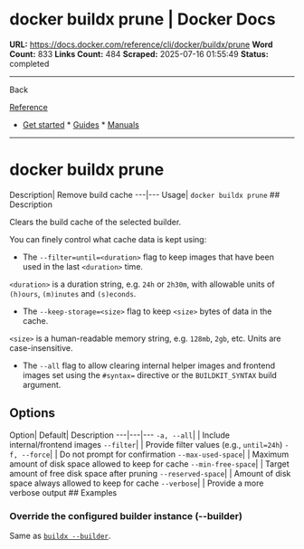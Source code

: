 # docker buildx prune | Docker Docs

**URL:** https://docs.docker.com/reference/cli/docker/buildx/prune
**Word Count:** 833
**Links Count:** 484
**Scraped:** 2025-07-16 01:55:49
**Status:** completed

---

Back

[Reference](https://docs.docker.com/reference/)

  * [Get started](https://docs.docker.com/get-started/)   * [Guides](https://docs.docker.com/guides/)   * [Manuals](https://docs.docker.com/manuals/)

* * *

# docker buildx prune

Description| Remove build cache   ---|---   Usage| `docker buildx prune`      ## Description

Clears the build cache of the selected builder.

You can finely control what cache data is kept using:

  * The `--filter=until=<duration>` flag to keep images that have been used in the last `<duration>` time.

`<duration>` is a duration string, e.g. `24h` or `2h30m`, with allowable units of `(h)ours`, `(m)inutes` and `(s)econds`.

  * The `--keep-storage=<size>` flag to keep `<size>` bytes of data in the cache.

`<size>` is a human-readable memory string, e.g. `128mb`, `2gb`, etc. Units are case-insensitive.

  * The `--all` flag to allow clearing internal helper images and frontend images set using the `#syntax=` directive or the `BUILDKIT_SYNTAX` build argument.

## Options

Option| Default| Description   ---|---|---   `-a, --all`| | Include internal/frontend images   `--filter`| | Provide filter values \(e.g., `until=24h`\)   `-f, --force`| | Do not prompt for confirmation   `--max-used-space`| | Maximum amount of disk space allowed to keep for cache   `--min-free-space`| | Target amount of free disk space after pruning   `--reserved-space`| | Amount of disk space always allowed to keep for cache   `--verbose`| | Provide a more verbose output      ## Examples

### Override the configured builder instance \(--builder\)

Same as [`buildx --builder`](https://docs.docker.com/reference/cli/docker/buildx/#builder).